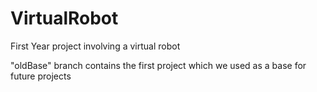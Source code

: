 VirtualRobot
============

First Year project involving a virtual robot

"oldBase" branch contains the first project which we used as a base for future projects
